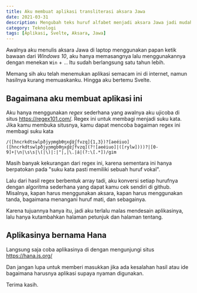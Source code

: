 ```yaml
---
title: Aku membuat aplikasi transliterasi aksara Jawa
date: 2021-03-31
description: Mengubah teks huruf alfabet menjadi aksara Jawa jadi mudah.
category: Teknologi
tags: [Aplikasi, Svelte, Aksara, Jawa]
---
```


<script>
import Youtube from '$lib/component/Youtube.svelte'
</script>

Awalnya aku menulis aksara Jawa di laptop menggunakan papan ketik bawaan dari _Windows 10_, aku hanya memasangnya lalu menggunakannya dengan menekan `Win` + `.`. Itu sudah berlangsung satu tahun lebih.

Memang sih aku telah menemukan aplikasi semacam ini di internet, namun hasilnya kurang memuaskanku. Hingga aku bertemu Svelte.

## Bagaimana aku membuat aplikasi ini

Aku hanya menggunakan _regex_ sederhana yang awalnya aku ujicoba di situs https://regex101.com/. Regex ini untuk membagi menjadi suku kata. Jika kamu membuka situsnya, kamu dapat mencoba bagaiman regex ini membagi suku kata

```text
/([hncrkdtswlpðjyɲmgbθŋxɠʣʃfvzq]{1,3})?[aeéiuo]([hncrkdtswlpðjyɲmgbθŋxɠʣʃfvzq](?![aeéiuo]|([rylw])))?|[0-9]+|\n|\s\s|\(|\)|:|"|,|\.|á|(?:\[.*])/gim
```

Masih banyak kekurangan dari regex ini, karena sementara ini hanya berpatokan pada "suku kata pasti memiliki sebuah huruf vokal".

Lalu dari hasil regex berbentuk array tadi, aku konversi setiap hurufnya dengan algoritma sederhana yang dapat kamu cek sendiri di github. Misalnya, kapan harus menggunakan aksara, kapan harus menggunakan tanda, bagaimana menangani huruf mati, dan sebagainya.

Karena tujuannya hanya itu, jadi aku terlalu malas mendesain aplikasinya, lalu hanya kutambahkan halaman petunjuk dan halaman tentang.

## Aplikasinya bernama **Hana**

<Youtube id="dl-vxkR81S8"/>

Langsung saja coba aplikasinya di dengan mengunjungi situs https://hana.js.org/

Dan jangan lupa untuk memberi masukkan jika ada kesalahan hasil atau ide bagaimana harusnya aplikasi supaya nyaman digunakan.

Terima kasih.
